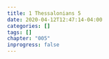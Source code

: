 ```yaml
---
title: 1 Thessalonians 5
date: 2020-04-12T12:47:14-04:00
categories: []
tags: []
chapter: "005"
inprogress: false
---
```


